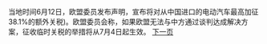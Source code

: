 当地时间6月12日，欧盟委员发布声明，宣布将对从中国进口的电动汽车最高加征38.1%的额外关税)。欧盟委员会称，如果欧盟无法与中方通过谈判达成解决方案，征收临时关税的举措将从7月4日起生效。
[下一页](50年协议终结.md)
